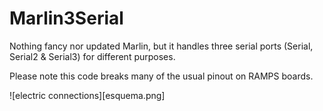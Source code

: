 # Marlin3Serial

Nothing fancy nor updated Marlin, but it handles three serial ports (Serial, Serial2 & Serial3) for different purposes.

Please note this code breaks many of the usual pinout on RAMPS boards.

![electric connections][esquema.png]
